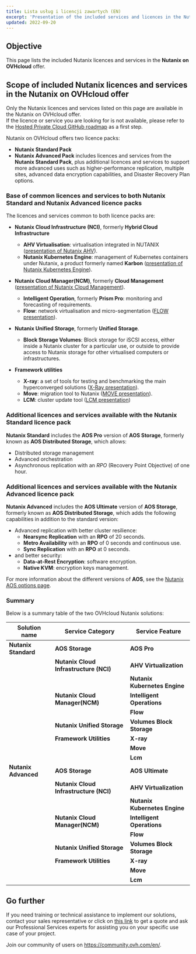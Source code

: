 ```yaml
---
title: Lista usług i licencji zawartych (EN)
excerpt: 'Presentation of the included services and licences in the Nutanix on OVHcloud offer'
updated: 2022-09-20
---
```


## Objective

This page lists the included Nutanix licences and services in the **Nutanix on OVHcloud** offer.

## Scope of included Nutanix licences and services in the Nutanix on OVHcloud offer

Only the Nutanix licences and services listed on this page are available in the Nutanix on OVHcloud offer.<br>
If the licence or service you are looking for is not available, please refer to the [Hosted Private Cloud GitHub roadmap](https://github.com/ovh/hosted-private-cloud-roadmap/projects/3) as a first step.

Nutanix on OVHcloud offers two licence packs:

- **Nutanix Standard Pack**
- **Nutanix Advanced Pack** includes licences and services from the **Nutanix Standard Pack**, plus additional licences and services to support more advanced uses such as higher-performance replication, multiple sites, advanced data encryption capabilities, and Disaster Recovery Plan options. 

### Base of common licences and services to both **Nutanix Standard** and **Nutanix Advanced licence packs**

The licences and services common to both licence packs are:

- **Nutanix Cloud Infrastructure (NCI)**, formerly **Hybrid Cloud Infrastructure** 
    - **AHV Virtualisation**: virtualisation integrated in NUTANIX ([presentation of Nutanix AHV](https://www.nutanix.com/products/ahv)).
    - **Nutanix Kubernetes Engine**: management of Kubernetes containers under Nutanix, a product formerly named **Karbon** ([presentation of Nutanix Kubernetes Engine](https://www.nutanix.com/products/karbon)).

- **Nutanix Cloud Manager(NCM)**, formerly **Cloud Management** ([presentation of Nutanix Cloud Management](https://www.nutanix.com/products/cloud-manager/aiops)).
    - **Intelligent Operation**, formerly **Prism Pro**: monitoring and forecasting of requirements.
    - **Flow**: network virtualisation and micro-segmentation ([FLOW presentation](https://www.nutanix.com/products/flow)).

- **Nutanix Unified Storage**, formerly **Unified Storage**.
    - **Block Storage Volumes**: Block storage for iSCSI access, either inside a Nutanix cluster for a particular use, or outside to provide access to Nutanix storage for other virtualised computers or infrastructures.

- **Framework utilities**
    + **X-ray**: a set of tools for testing and benchmarking the main hyperconverged solutions ([X-Ray presentation](https://www.nutanix.com/products/x-ray)).
    + **Move**:  migration tool to Nutanix ([MOVE presentation](https://www.nutanix.com/products/move)).
    + **LCM**: cluster update tool ([LCM presentation](https://www.nutanix.com/products/life-cycle-manager))

### Additional licences and services available with the **Nutanix Standard licence pack**

**Nutanix Standard** includes the **AOS Pro** version of **AOS Storage**, formerly known as **AOS Distributed Storage**, which allows:

- Distributed storage management
- Advanced orchestration
- Asynchronous replication with an *RPO* (Recovery Point Objective) of one hour.

### Additional licences and services available with the **Nutanix Advanced licence pack**

**Nutanix Advanced** includes the **AOS Ultimate** version of **AOS Storage**, formerly known as **AOS Distributed Storage**, which adds the following capabilities in addition to the standard version:

- Advanced replication with better cluster resilience:
    - **Nearsync Replication** with an **RPO** of 20 seconds.
    - **Metro Availability** with an **RPO** of 0 seconds and continuous use.
    - **Sync Replication** with an **RPO** at 0 seconds.
- and better security:
    - **Data-at-Rest Encryption**: software encryption.
    - **Native KVM**: encryption keys management.

For more information about the different versions of **AOS**, see the [Nutanix AOS options page](https://www.nutanix.com/products/software-options).

### Summary

Below is a summary table of the two OVHcloud Nutanix solutions:

| Solution name                 | Service Category                       | Service Feature                   |
| ----------------------------- | -------------------------------------- | --------------------------------- |
| **Nutanix Standard**          | **AOS Storage**                        | **AOS Pro**                       |
|                               | **Nutanix Cloud Infrastructure (NCI)** | **AHV Virtualization**            |
|                               |                                        | **Nutanix Kubernetes Engine**     |
|                               | **Nutanix Cloud Manager(NCM)**         | **Intelligent Operations**        |
|                               |                                        | **Flow**                          |
|                               | **Nutanix Unified Storage**            | **Volumes Block Storage**         |
|                               | **Framework Utilities**                | **X-ray**                         |
|                               |                                        | **Move**                          |
|                               |                                        | **Lcm**                           |
| **Nutanix Advanced**          | **AOS Storage**                        | **AOS Ultimate**                  |
|                               | **Nutanix Cloud Infrastructure (NCI)** | **AHV Virtualization**            |
|                               |                                        | **Nutanix Kubernetes Engine**     |
|                               | **Nutanix Cloud Manager(NCM)**         | **Intelligent Operations**        |
|                               |                                        | **Flow**                          |
|                               | **Nutanix Unified Storage**            | **Volumes Block Storage**         |
|                               | **Framework Utilities**                | **X-ray**                         |
|                               |                                        | **Move**                          |
|                               |                                        | **Lcm**                           |

## Go further

If you need training or technical assistance to implement our solutions, contact your sales representative or click on [this link](https://www.ovhcloud.com/pl/professional-services/) to get a quote and ask our Professional Services experts for assisting you on your specific use case of your project.

Join our community of users on <https://community.ovh.com/en/>.
